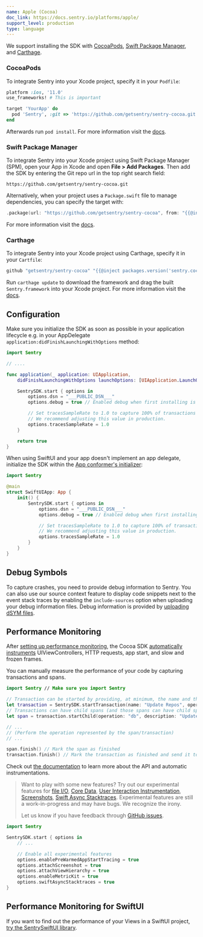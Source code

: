 ```yaml
---
name: Apple (Cocoa)
doc_link: https://docs.sentry.io/platforms/apple/
support_level: production
type: language
---
```


We support installing the SDK with [CocoaPods](/platforms/apple/install/cocoapods/), [Swift Package Manager](/platforms/apple/install/swift-package-manager/), and [Carthage](/platforms/apple/install/carthage/).

### CocoaPods

To integrate Sentry into your Xcode project, specify it in your `Podfile`:

```ruby
platform :ios, '11.0'
use_frameworks! # This is important

target 'YourApp' do
  pod 'Sentry', :git => 'https://github.com/getsentry/sentry-cocoa.git', :tag => '{{@inject packages.version('sentry.cocoa') }}'
end
```

Afterwards run `pod install`. For more information visit the [docs](/platforms/apple/install/cocoapods/).

### Swift Package Manager

To integrate Sentry into your Xcode project using Swift Package Manager (SPM), open your App in Xcode and open **File > Add Packages**. Then add the SDK by entering the Git repo url in the top right search field:

```text
https://github.com/getsentry/sentry-cocoa.git
```

Alternatively, when your project uses a `Package.swift` file to manage dependencies, you can specify the target with:

```swift {tabTitle:Swift}
.package(url: "https://github.com/getsentry/sentry-cocoa", from: "{{@inject packages.version('sentry.cocoa') }}"),
```

For more information visit the [docs](/platforms/apple/install/swift-package-manager/).

### Carthage

To integrate Sentry into your Xcode project using Carthage, specify it in your `Cartfile`:

```ruby
github "getsentry/sentry-cocoa" "{{@inject packages.version('sentry.cocoa') }}"
```

Run `carthage update` to download the framework and drag the built `Sentry.framework` into your Xcode project. For more information visit the [docs](/platforms/apple/install/carthage/).

## Configuration

Make sure you initialize the SDK as soon as possible in your application lifecycle e.g. in your AppDelegate `application:didFinishLaunchingWithOptions` method:

```swift {tabTitle:Swift}
import Sentry

// ....

func application(_ application: UIApplication,
    didFinishLaunchingWithOptions launchOptions: [UIApplication.LaunchOptionsKey: Any]?) -> Bool {

    SentrySDK.start { options in
        options.dsn = "___PUBLIC_DSN___"
        options.debug = true // Enabled debug when first installing is always helpful

        // Set tracesSampleRate to 1.0 to capture 100% of transactions for performance monitoring.
        // We recommend adjusting this value in production.
        options.tracesSampleRate = 1.0
    }

    return true
}
```

When using SwiftUI and your app doesn't implement an app delegate, initialize the SDK within the [App conformer's initializer](<https://developer.apple.com/documentation/swiftui/app/main()>):

```swift
import Sentry

@main
struct SwiftUIApp: App {
    init() {
        SentrySDK.start { options in
            options.dsn = "___PUBLIC_DSN___"
            options.debug = true // Enabled debug when first installing is always helpful

            // Set tracesSampleRate to 1.0 to capture 100% of transactions for performance monitoring.
            // We recommend adjusting this value in production.
            options.tracesSampleRate = 1.0
        }
    }
}
```

## Debug Symbols

To capture crashes, you need to provide debug information to Sentry. You can also use our source context feature to display code snippets next to the event stack traces by enabling the `include-sources` option when uploading your debug information files. Debug information is provided by [uploading dSYM files](/platforms/apple/dsym/).

## Performance Monitoring

After [setting up performance monitoring](/platforms/apple/guides/ios/performance), the Cocoa SDK [automatically instruments](/platforms/apple/performance/instrumentation/automatic-instrumentation/) UIViewControllers, HTTP requests, app start, and slow and frozen frames.

You can manually measure the performance of your code by capturing transactions and spans.

```swift {tabTitle:Swift}
import Sentry // Make sure you import Sentry

// Transaction can be started by providing, at minimum, the name and the operation
let transaction = SentrySDK.startTransaction(name: "Update Repos", operation: "db")
// Transactions can have child spans (and those spans can have child spans as well)
let span = transaction.startChild(operation: "db", description: "Update first repo")

// ...
// (Perform the operation represented by the span/transaction)
// ...

span.finish() // Mark the span as finished
transaction.finish() // Mark the transaction as finished and send it to Sentry
```

Check out [the documentation](https://docs.sentry.io/platforms/apple/performance/instrumentation/) to learn more about the API and automatic instrumentations.

> Want to play with some new features? Try out our experimental features for [file I/O](/platforms/apple/performance/instrumentation/automatic-instrumentation/#file-io-instrumentation), [Core Data](/platforms/apple/performance/instrumentation/automatic-instrumentation/#core-data-instrumentation), [User Interaction Instrumentation](/platforms/apple/performance/instrumentation/automatic-instrumentation/#user-interaction-instrumentation), [Screenshots](https://docs.sentry.io/platforms/apple/guides/ios/enriching-events/screenshots/), [Swift Async Stacktraces](https://docs.sentry.io/platforms/apple/guides/ios/#have-your-swift-concurrency-stack-traces-stitched-together). Experimental features are still a work-in-progress and may have bugs. We recognize the irony.
>
> Let us know if you have feedback through [GitHub issues](https://github.com/getsentry/sentry-cocoa/issues).

```swift {tabTitle:Swift}
import Sentry

SentrySDK.start { options in
    // ...

    // Enable all experimental features
    options.enablePreWarmedAppStartTracing = true
    options.attachScreenshot = true
    options.attachViewHierarchy = true
    options.enableMetricKit = true
    options.swiftAsyncStacktraces = true
}
```

## Performance Monitoring for SwiftUI

If you want to find out the performance of your Views in a SwiftUI project, [try the SentrySwiftUI library](/platforms/apple/performance/instrumentation/swiftui-instrumentation).

